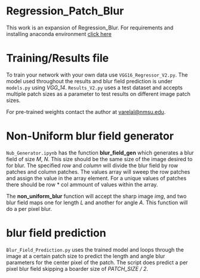 # Regression_Patch_Blur
This work is an expansion of Regression_Blur. For requirements and installing anaconda environment [click here](https://github.com/DuckDuckPig/Regression_Blur/tree/main)

# Training/Results file
To train your network with your own data use `VGG16_Regressor_V2.py`. The model used throughout the results and blur field prediction is under `models.py` using *VGG_14*. `Results_V2.py` uses a test dataset and accepts multiple patch sizes as a parameter to test results on different image patch sizes.

For pre-trained weights contact the author at varelal@nmsu.edu.

# Non-Uniform blur field generator
`Nub_Generator.ipynb` has the function **blur_field_gen** which generates a blur field of size *M*, *N*. This size should be the same size of the image desired to for blur. The specified *row* and *column* will divide the blur field by row patches and column patches. The values array will sweep the row patches and assign the value in the array element. For a unique values of patches there should be row * col ammount of values within the array.

The **non_uniform_blur** function will accept the sharp image *img*, and two blur field maps one for length *L* and another for angle *A*. This function will do a per pixel blur. 

# blur field prediction
`Blur_Field_Prediction.py` uses the trained model and loops through the image at a certain patch size to predict the length and angle blur parameters for the center pixel of the patch. The script does predict a per pixel blur field skipping a boarder size of *PATCH_SIZE / 2*.
